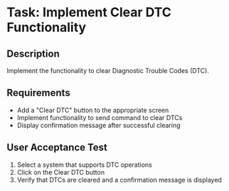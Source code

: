 



# Task: Implement Clear DTC Functionality

## Description
Implement the functionality to clear Diagnostic Trouble Codes (DTC).

## Requirements
- Add a "Clear DTC" button to the appropriate screen
- Implement functionality to send command to clear DTCs
- Display confirmation message after successful clearing

## User Acceptance Test
1. Select a system that supports DTC operations
2. Click on the Clear DTC button
3. Verify that DTCs are cleared and a confirmation message is displayed



